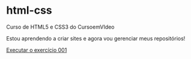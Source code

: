 # html-css
 Curso de HTML5 e CSS3 do CursoemVIdeo

Estou aprendendo a criar sites e agora vou gerenciar meus repositórios!

<a href="https://devfreitass.github.io/html-css/exercicios/ex001/index.html">Executar o exercício 001</a>